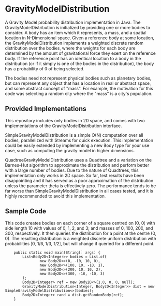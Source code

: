 # GravityModelDistribution

A Gravity Model probability distribution implementation in Java. The GravityModelDistribution is
initialized by providing one or more bodies to consider. A body has an item which it represents, 
a mass, and a spatial location in N-Dimensional space. Given a reference body at some location, the 
GravityModelDistribution implements a weighted discrete random distribution over the bodies, where 
the weights for each body are determined by the amount of gravitational force they exert on the 
reference body. If the reference point has an identical location to a body in the distribution
(or if it simply is one of the bodies in the distribution), the body has a probability of 0 of 
being selected.

The bodies need not represent physical bodies such as planetary bodies, but can represent any object
that has a location in real or abstract space, and some abstract concept of "mass". For example, the
motivation for this code was selecting a random city where the "mass" is a city's population.

## Provided Implementations

This repository includes only bodies in 2D space, and comes with two implementations of the GravityModelDistribution 
interface. 

SimpleGravityModelDistribution is a simple O(N) computation over all bodies, parallelized with Streams for quick execution. 
This implementation could be easily extended by implementing a new Body type for your use case, such as computing the gravity
model in higher dimensions. 

QuadtreeGravityModelDistribution uses a Quadtree and a variation on the Barnes-Hut algorithm to approximate the distribution and 
perform better with a large number of bodies. Due to the nature of Quadtrees, this implementation only works in 2D space. 
So far, test results have been disappointing and it has served as a poor approximation of the distribution unless the parameter theta 
is effectively zero. The performance tends to be far worse than SimpleGravityModelDistribution in all cases tested, and it is highly
recommended to avoid this implementation.

## Sample Code
This code creates bodies on each corner of a square centred on (0, 0) with side length 10 with values of 0, 1, 2, and 3; 
and masses of 0, 100, 200, and 300, respectively. It then queries the distribution for a point at the centre (0, 0). 
The resulting distribution is a weighted discrete uniform distribution with probabilities [0, 1/6, 1/3, 1/2], but will change 
if queried for a different point.

```
    public static void main(String[] args) {
        List<Body2D<Integer>> bodies = List.of(
                new Body2D<>(0, -10, 10, 0),
                new Body2D<>(100, 10, -10, 1),
                new Body2D<>(200, 10, 10, 2),
                new Body2D<>(300, -10, -10, 3)
        );
        Body2D<Integer> ref = new Body2D<>(1.0, 0, 0, null);
        GravityModelDistribution<Integer, Body2D<Integer>> dist = new SimpleGravityModelDistribution<>(bodies);
        Body2D<Integer> rand = dist.getRandomBody(ref);
    }
```
